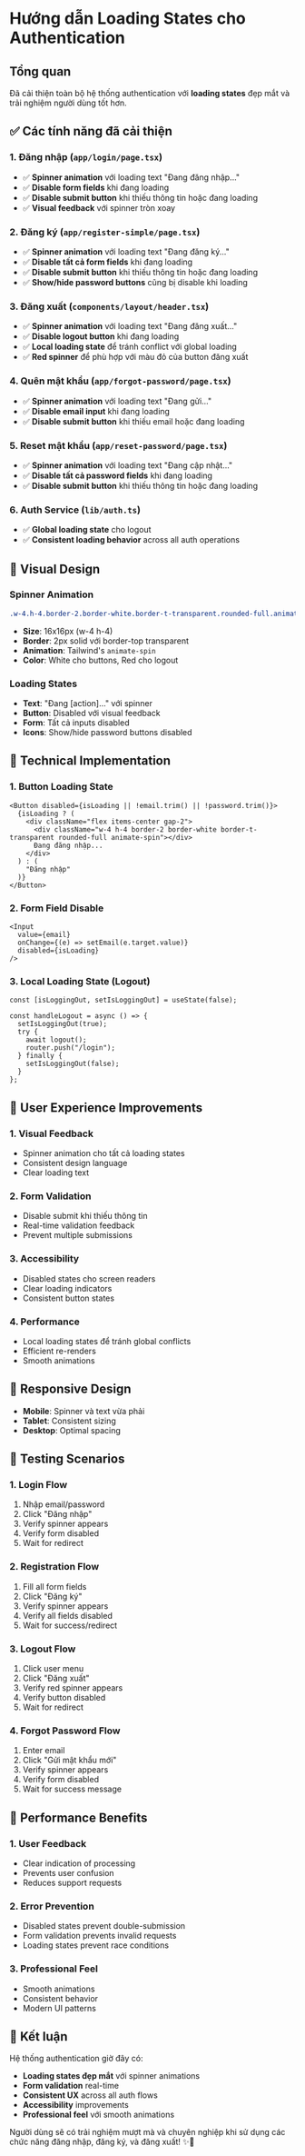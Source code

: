 # Hướng dẫn Loading States cho Authentication

## Tổng quan

Đã cải thiện toàn bộ hệ thống authentication với **loading states** đẹp mắt và trải nghiệm người dùng tốt hơn.

## ✅ Các tính năng đã cải thiện

### 1. **Đăng nhập** (`app/login/page.tsx`)
- ✅ **Spinner animation** với loading text "Đang đăng nhập..."
- ✅ **Disable form fields** khi đang loading
- ✅ **Disable submit button** khi thiếu thông tin hoặc đang loading
- ✅ **Visual feedback** với spinner tròn xoay

### 2. **Đăng ký** (`app/register-simple/page.tsx`)
- ✅ **Spinner animation** với loading text "Đang đăng ký..."
- ✅ **Disable tất cả form fields** khi đang loading
- ✅ **Disable submit button** khi thiếu thông tin hoặc đang loading
- ✅ **Show/hide password buttons** cũng bị disable khi loading

### 3. **Đăng xuất** (`components/layout/header.tsx`)
- ✅ **Spinner animation** với loading text "Đang đăng xuất..."
- ✅ **Disable logout button** khi đang loading
- ✅ **Local loading state** để tránh conflict với global loading
- ✅ **Red spinner** để phù hợp với màu đỏ của button đăng xuất

### 4. **Quên mật khẩu** (`app/forgot-password/page.tsx`)
- ✅ **Spinner animation** với loading text "Đang gửi..."
- ✅ **Disable email input** khi đang loading
- ✅ **Disable submit button** khi thiếu email hoặc đang loading

### 5. **Reset mật khẩu** (`app/reset-password/page.tsx`)
- ✅ **Spinner animation** với loading text "Đang cập nhật..."
- ✅ **Disable tất cả password fields** khi đang loading
- ✅ **Disable submit button** khi thiếu thông tin hoặc đang loading

### 6. **Auth Service** (`lib/auth.ts`)
- ✅ **Global loading state** cho logout
- ✅ **Consistent loading behavior** across all auth operations

## 🎨 Visual Design

### Spinner Animation
```css
.w-4.h-4.border-2.border-white.border-t-transparent.rounded-full.animate-spin
```

- **Size**: 16x16px (w-4 h-4)
- **Border**: 2px solid với border-top transparent
- **Animation**: Tailwind's `animate-spin`
- **Color**: White cho buttons, Red cho logout

### Loading States
- **Text**: "Đang [action]..." với spinner
- **Button**: Disabled với visual feedback
- **Form**: Tất cả inputs disabled
- **Icons**: Show/hide password buttons disabled

## 🔧 Technical Implementation

### 1. Button Loading State
```tsx
<Button disabled={isLoading || !email.trim() || !password.trim()}>
  {isLoading ? (
    <div className="flex items-center gap-2">
      <div className="w-4 h-4 border-2 border-white border-t-transparent rounded-full animate-spin"></div>
      Đang đăng nhập...
    </div>
  ) : (
    "Đăng nhập"
  )}
</Button>
```

### 2. Form Field Disable
```tsx
<Input
  value={email}
  onChange={(e) => setEmail(e.target.value)}
  disabled={isLoading}
/>
```

### 3. Local Loading State (Logout)
```tsx
const [isLoggingOut, setIsLoggingOut] = useState(false);

const handleLogout = async () => {
  setIsLoggingOut(true);
  try {
    await logout();
    router.push("/login");
  } finally {
    setIsLoggingOut(false);
  }
};
```

## 🎯 User Experience Improvements

### 1. **Visual Feedback**
- Spinner animation cho tất cả loading states
- Consistent design language
- Clear loading text

### 2. **Form Validation**
- Disable submit khi thiếu thông tin
- Real-time validation feedback
- Prevent multiple submissions

### 3. **Accessibility**
- Disabled states cho screen readers
- Clear loading indicators
- Consistent button states

### 4. **Performance**
- Local loading states để tránh global conflicts
- Efficient re-renders
- Smooth animations

## 📱 Responsive Design

- **Mobile**: Spinner và text vừa phải
- **Tablet**: Consistent sizing
- **Desktop**: Optimal spacing

## 🧪 Testing Scenarios

### 1. **Login Flow**
1. Nhập email/password
2. Click "Đăng nhập"
3. Verify spinner appears
4. Verify form disabled
5. Wait for redirect

### 2. **Registration Flow**
1. Fill all form fields
2. Click "Đăng ký"
3. Verify spinner appears
4. Verify all fields disabled
5. Wait for success/redirect

### 3. **Logout Flow**
1. Click user menu
2. Click "Đăng xuất"
3. Verify red spinner appears
4. Verify button disabled
5. Wait for redirect

### 4. **Forgot Password Flow**
1. Enter email
2. Click "Gửi mật khẩu mới"
3. Verify spinner appears
4. Verify form disabled
5. Wait for success message

## 🚀 Performance Benefits

### 1. **User Feedback**
- Clear indication of processing
- Prevents user confusion
- Reduces support requests

### 2. **Error Prevention**
- Disabled states prevent double-submission
- Form validation prevents invalid requests
- Loading states prevent race conditions

### 3. **Professional Feel**
- Smooth animations
- Consistent behavior
- Modern UI patterns

## 🎉 Kết luận

Hệ thống authentication giờ đây có:

- **Loading states đẹp mắt** với spinner animations
- **Form validation** real-time
- **Consistent UX** across all auth flows
- **Accessibility** improvements
- **Professional feel** với smooth animations

Người dùng sẽ có trải nghiệm mượt mà và chuyên nghiệp khi sử dụng các chức năng đăng nhập, đăng ký, và đăng xuất! ✨🔄

